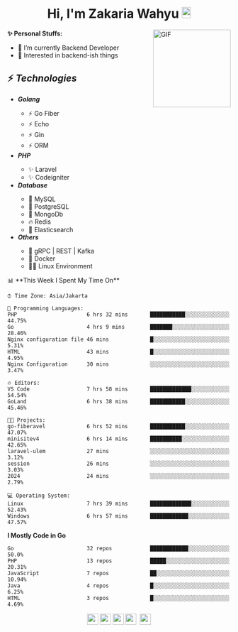 <h1 align="center">Hi, I'm Zakaria Wahyu <img src="https://github.com/TheDudeThatCode/TheDudeThatCode/blob/master/Assets/Hi.gif" width="20px" height="25px"></h1>

<img align="right" alt="GIF" height="175px" src="https://www.nayakapratama.co.id/wp-content/uploads/2019/07/Website-Maintenance.gif" />

**✨ Personal Stuffs:**
- 🔭 I’m currently Backend Developer
- 🌱 Interested in backend-ish things

<h2>⚡ <i>Technologies</i></h2>
<ul>
<li><strong><i>Golang</i></strong></li>
  <ul>
    <li>⚡ Go Fiber</li>
    <li>⚡ Echo</li>
    <li>⚡ Gin</li>
    <li>⚡ ORM</li>
  </ul>
<li><strong><i>PHP</i></strong></li>
  <ul>
    <li>✨ Laravel</li>
    <li>✨ Codeigniter</li>
  </ul>
<li><strong><i>Database</i></strong></li>
  <ul>
    <li>🐬 MySQL</li>
    <li>🐘 PostgreSQL</li>
    <li>🍃 MongoDb</li>
    <li>🔥 Redis</li>
    <li>🔎 Elasticsearch</li>
  </ul>
  <li><strong><i>Others</i></strong></li>
  <ul>
    <li>💫 gRPC | REST | Kafka</li>
    <li>🐳 Docker</li>
    <li>👨‍💻 Linux Environment</li>
  </ul>
</ul>
<!--START_SECTION:waka-->
📊 **This Week I Spent My Time On** 

```text
⌚︎ Time Zone: Asia/Jakarta

💬 Programming Languages: 
PHP                      6 hrs 32 mins       ███████████░░░░░░░░░░░░░░   44.75% 
Go                       4 hrs 9 mins        ███████░░░░░░░░░░░░░░░░░░   28.46% 
Nginx configuration file 46 mins             █░░░░░░░░░░░░░░░░░░░░░░░░   5.31% 
HTML                     43 mins             █░░░░░░░░░░░░░░░░░░░░░░░░   4.95% 
Nginx Configuration      30 mins             ░░░░░░░░░░░░░░░░░░░░░░░░░   3.47%

🔥 Editors: 
VS Code                  7 hrs 58 mins       █████████████░░░░░░░░░░░░   54.54% 
GoLand                   6 hrs 38 mins       ███████████░░░░░░░░░░░░░░   45.46%

🐱‍💻 Projects: 
go-fiberavel             6 hrs 52 mins       ███████████░░░░░░░░░░░░░░   47.07% 
minisitev4               6 hrs 14 mins       ██████████░░░░░░░░░░░░░░░   42.65% 
laravel-ulem             27 mins             ░░░░░░░░░░░░░░░░░░░░░░░░░   3.12% 
session                  26 mins             ░░░░░░░░░░░░░░░░░░░░░░░░░   3.03% 
2024                     24 mins             ░░░░░░░░░░░░░░░░░░░░░░░░░   2.79%

💻 Operating System: 
Linux                    7 hrs 39 mins       █████████████░░░░░░░░░░░░   52.43% 
Windows                  6 hrs 57 mins       ████████████░░░░░░░░░░░░░   47.57%

```

**I Mostly Code in Go** 

```text
Go                       32 repos            ████████████░░░░░░░░░░░░░   50.0% 
PHP                      13 repos            █████░░░░░░░░░░░░░░░░░░░░   20.31% 
JavaScript               7 repos             ██░░░░░░░░░░░░░░░░░░░░░░░   10.94% 
Java                     4 repos             █░░░░░░░░░░░░░░░░░░░░░░░░   6.25% 
HTML                     3 repos             █░░░░░░░░░░░░░░░░░░░░░░░░   4.69%

```



<!--END_SECTION:waka-->

<p align="center">
<a href="https://www.linkedin.com/in/zakariawahyu" target="_blank"><img src="https://img.shields.io/badge/linkedin-%230077B5.svg?&style=for-the-badge&logo=linkedin&logoColor=white" height=25></a>
<a href="https://medium.com/@zakariawahyu" target="_blank"><img src="https://img.shields.io/badge/Medium-12100E?style=for-the-badge&logo=medium&logoColor=white" height=25></a>
<a href="https://medium.com/@zakariawahyu" target="_blank"><img src="https://img.shields.io/badge/Portfolio-2300843e?style=for-the-badge&logo=About.me&logoColor=white" height=25></a>
<a href="https://www.twitter.com/_zakariawahyu" target="_blank"><img src="https://img.shields.io/badge/twitter-%231DA1F2.svg?&style=for-the-badge&logo=twitter&logoColor=white" height=25></a> 
<a href="https://www.instagram.com/_zakariawahyu" target="_blank"><img src="https://img.shields.io/badge/instagram-%23E4405F.svg?&style=for-the-badge&logo=instagram&logoColor=white" height=25></a>
